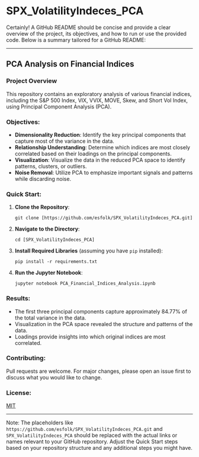 # SPX_VolatilityIndeces_PCA

Certainly! A GitHub README should be concise and provide a clear overview of the project, its objectives, and how to run or use the provided code. Below is a summary tailored for a GitHub README:

---

## PCA Analysis on Financial Indices

### Project Overview

This repository contains an exploratory analysis of various financial indices, including the S&P 500 Index, VIX, VVIX, MOVE, Skew, and Short Vol Index, using Principal Component Analysis (PCA). 

### Objectives:

- **Dimensionality Reduction**: Identify the key principal components that capture most of the variance in the data.
- **Relationship Understanding**: Determine which indices are most closely correlated based on their loadings on the principal components.
- **Visualization**: Visualize the data in the reduced PCA space to identify patterns, clusters, or outliers.
- **Noise Removal**: Utilize PCA to emphasize important signals and patterns while discarding noise.

### Quick Start:

1. **Clone the Repository**:
    ```
    git clone [https://github.com/esfolk/SPX_VolatilityIndeces_PCA.git]
    ```

2. **Navigate to the Directory**:
    ```
    cd [SPX_VolatilityIndeces_PCA]
    ```

3. **Install Required Libraries** (assuming you have `pip` installed):
    ```
    pip install -r requirements.txt
    ```

4. **Run the Jupyter Notebook**:
    ```
    jupyter notebook PCA_Financial_Indices_Analysis.ipynb
    ```

### Results:

- The first three principal components capture approximately 84.77% of the total variance in the data.
- Visualization in the PCA space revealed the structure and patterns of the data.
- Loadings provide insights into which original indices are most correlated.

### Contributing:

Pull requests are welcome. For major changes, please open an issue first to discuss what you would like to change.

### License:

[MIT](https://choosealicense.com/licenses/mit/)

---

Note: The placeholders like `https://github.com/esfolk/SPX_VolatilityIndeces_PCA.git` and `SPX_VolatilityIndeces_PCA` should be replaced with the actual links or names relevant to your GitHub repository. Adjust the Quick Start steps based on your repository structure and any additional steps you might have.
